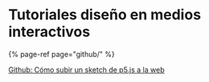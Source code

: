 # Tutoriales diseño en medios interactivos

{% page-ref page="github/" %}

[Github: Cómo subir un sketch de p5.js a la web](github/)

